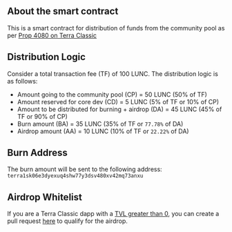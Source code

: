## About the smart contract
This is a smart contract for distribution of funds from the community pool as per [Prop 4080 on Terra Classic](https://classic-agora.terra.money/t/proposal-distribute-50-transaction-fees-to-the-community-pool-increase-proposer-validator-rewards/44729)

## Distribution Logic
Consider a total transaction fee (TF) of 100 LUNC. The distribution logic is as follows:
- Amount going to the community pool (CP) = 50 LUNC (50% of TF)
- Amount reserved for core dev (CD) = 5 LUNC (5% of TF or 10% of CP)
- Amount to be distributed for burning + airdrop (DA) = 45 LUNC (45% of TF or 90% of CP)
- Burn amount (BA) = 35 LUNC (35% of TF or `77.78%` of DA)
- Airdrop amount (AA) = 10 LUNC (10% of TF or `22.22%` of DA)

## Burn Address
The burn amount will be sent to the following address: ```terra1sk06e3dyexuq4shw77y3dsv480xv42mq73anxu```

## Airdrop Whitelist
If you are a Terra Classic dapp with a [TVL greater than 0](https://defillama.com/chain/Terra%20Classic), you can create a pull request [here](4080-airdrop-whitelist.json) to qualify for the airdrop.
